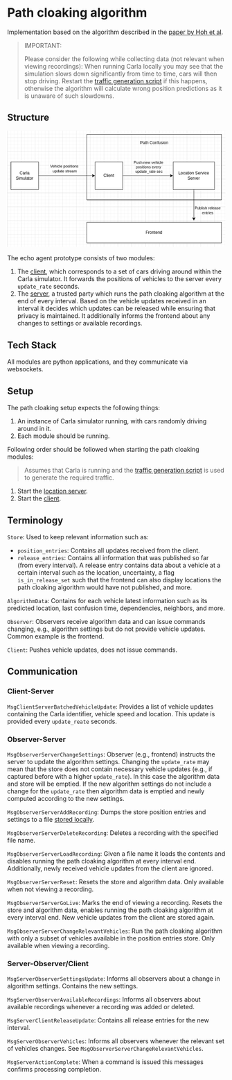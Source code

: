 # Path cloaking algorithm

Implementation based on the algorithm described in the [paper by Hoh et al](https://doi.org/10.1109/TMC.2010.62).

> IMPORTANT:
> 
> Please consider the following while collecting data (not relevant when viewing recordings):
> When running Carla locally you may see that the simulation slows down significantly from time to time, cars will then
> stop driving. Restart the [traffic generation script](./../location_cloaking/utils/map/generate_random_traffic.py) if
> this happens, otherwise the algorithm will calculate wrong position predictions as it is unaware of such slowdowns.

## Structure

![Structure](./img/Path_Cloaking_Structure.png)

The echo agent prototype consists of two modules:
1. The [client](./client), which corresponds to a set of cars driving around within the Carla simulator.
   It forwards the positions of vehicles to the server every `update_rate` seconds.
2. The [server](./server), a trusted party which runs the path cloaking algorithm at the end of every interval. 
   Based on the vehicle updates received in an interval it decides which updates can be released while ensuring that privacy
   is maintained. It additionally informs the frontend about any changes to settings or available recordings.

## Tech Stack

All modules are python applications, and they communicate via websockets.

## Setup

The path cloaking setup expects the following things:
1. An instance of Carla simulator running, with cars randomly driving around in it.
2. Each module should be running.

Following order should be followed when starting the path cloaking modules:
> Assumes that Carla is running and the [traffic generation script](./../location_cloaking/utils/map/generate_random_traffic.py) 
> is used to generate the required traffic.
1. Start the [location server](./server/server.py).
2. Start the [client](./client/simple_client.py).

## Terminology

`Store`: Used to keep relevant information such as:
 - `position_entries`: Contains all updates received from the client.
 - `release_entries`: Contains all information that was published so far (from every interval). A release entry contains data about a vehicle at a certain interval
   such as the location, uncertainty, a flag `is_in_release_set` such that the frontend can also display locations the 
   path cloaking algorithm would have not published, and more.

`AlgorithmData`: Contains for each vehicle latest information such as its predicted location, last confusion time, dependencies,
 neighbors, and more.

`Observer`: Observers receive algorithm data and can issue commands changing, e.g., algorithm settings but do not provide
vehicle updates. Common example is the frontend.

`Client`: Pushes vehicle updates, does not issue commands.

## Communication

### Client-Server

`MsgClientServerBatchedVehicleUpdate`: Provides a list of vehicle updates containing the Carla identifier, vehicle
speed and location. This update is provided every `update_reate` seconds.

### Observer-Server

`MsgObserverServerChangeSettings`: Observer (e.g., frontend) instructs the server to update the algorithm settings.
Changing the `update_rate` may mean that the store does not contain necessary vehicle updates (e.g., if captured before with a higher
`update_rate`). In this case the algorithm data and store will be emptied. If the new algorithm settings do not include
a change for the `update_rate` then algorithm data is emptied and newly computed according to the new settings.

`MsgObserverServerAddRecording`: Dumps the store position entries and settings to a file [stored locally](./storage).

`MsgObserverServerDeleteRecording`: Deletes a recording with the specified file name.

`MsgObserverServerLoadRecording`: Given a file name it loads the contents and disables running the path cloaking algorithm at every interval end.
Additionally, newly received vehicle updates from the client are ignored.

`MsgObserverServerReset`: Resets the store and algorithm data. Only available when not viewing a recording.

`MsgObserverServerGoLive`: Marks the end of viewing a recording. Resets the store and algorithm data, 
enables running the path cloaking algorithm at every interval end. New vehicle updates from the client are stored again.

`MsgObserverServerChangeRelevantVehicles`: Run the path cloaking algorithm with only a subset of vehicles available in the position entries store.
Only available when viewing a recording.

### Server-Observer/Client

`MsgServerObserverSettingsUpdate`: Informs all observers about a change in algorithm settings. Contains the new settings.

`MsgServerObserverAvailableRecordings`: Informs all observers about available recordings whenever a recording was added or deleted.

`MsgServerClientReleaseUpdate`: Contains all release entries for the new interval.

`MsgServerObserverVehicles`: Informs all observers whenever the relevant set of vehicles changes. See `MsgObserverServerChangeRelevantVehicles`.

`MsgServerActionComplete`: When a command is issued this messages confirms processing completion.
